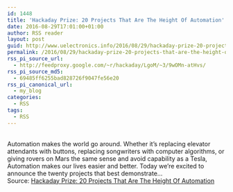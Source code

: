 ```yaml
---
id: 1448
title: 'Hackaday Prize: 20 Projects That Are The Height Of Automation'
date: 2016-08-29T17:01:00+01:00
author: RSS reader
layout: post
guid: http://www.uelectronics.info/2016/08/29/hackaday-prize-20-projects-that-are-the-height-of-automation/
permalink: /2016/08/29/hackaday-prize-20-projects-that-are-the-height-of-automation/
rss_pi_source_url:
  - http://feedproxy.google.com/~r/hackaday/LgoM/~3/9wOMn-atHvs/
rss_pi_source_md5:
  - 69485ff6255bad828726f9047fe56e20
rss_pi_canonical_url:
  - my_blog
categories:
  - RSS
tags:
  - RSS
---
```

&#013;  
Automation makes the world go around. Whether it’s replacing elevator attendants with buttons, replacing songwriters with computer algorithms, or giving rovers on Mars the same sense and avoid capability as a Tesla, Automation makes our lives easier and better. Today we’re excited to announce the twenty projects that best demonstrate…&#013;  
Source: <a href="http://feedproxy.google.com/~r/hackaday/LgoM/~3/9wOMn-atHvs/" target="_blank">Hackaday Prize: 20 Projects That Are The Height Of Automation</a>